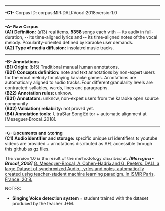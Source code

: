 _____
**-C1-** Corpus ID: corpus:MIR:DALI:Vocal:2018:version1.0 <br>
_____
**-A- Raw Corpus**<br>
**(A1) Definition:** (a13) real items. **5358** songs each with -- its audio in full-duration, -- its time-aligned lyrics and -- its time-aligned notes of the vocal melody. Popularity-oriented defined by karaoke user demands.<br>
**(A2) Type of media diffusion:** insolated music tracks.<br>
_____
**-B- Annotations**<br>
**(B1) Origin:** (b15) Traditional manual human annotations.<br>
**(B21) Concepts definition:** note and text annotations by non-expert users for the vocal melody for playing karaoke games. Annotations are automatically aligned to audio tracks. Four different granularity levels are contracted: syllables, words, lines and paragraphs.<br>
**(B22) Annotation rules:** unknow. <br>
**(B31) Annotators:** unknow, non-expert users from the karaoke open source community.<br>
**(B32) Validation/ reliability:** not proved yet.<br>
**(B4) Annotation tools:** UltraStar Song Editor + automatic alignment at [Meseguer-Brocal_2018].<br>
_____
**-C- Documents and Storing**<br>
**(C1) Audio identifier and storage:** specific unique url identifiers to youtube videos are provided + annotations distributed as AFL accessible through this github as gz files.<br>


The version 1.0 is the result of the methodology discribed at: ***[Meseguer-Brocal_2018]*** [G. Meseguer-Brocal, A. Cohen-Hadria and G. Peeters. DALI: a large Dataset of synchronized Audio, LyrIcs and notes, automatically created using teacher-student machine learning paradigm. In ISMIR Paris, France, 2018.](http://ismir2018.ircam.fr/doc/pdfs/35_Paper.pdf)

NOTES:
- **Singing Voice detection system** = student trained with the dataset produced by the teacher J+M.
